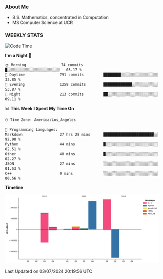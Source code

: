 ### About Me

- B.S. Mathematics, concentrated in Computation
- MS Computer Science at UCR


### WEEKLY STATS
<!--START_SECTION:waka-->
![Code Time](http://img.shields.io/badge/Code%20Time-237%20hrs%201%20min-blue)

**I'm a Night 🦉** 

```text
🌞 Morning                74 commits          █░░░░░░░░░░░░░░░░░░░░░░░░   03.17 % 
🌆 Daytime                791 commits         ████████░░░░░░░░░░░░░░░░░   33.85 % 
🌃 Evening                1259 commits        █████████████░░░░░░░░░░░░   53.87 % 
🌙 Night                  213 commits         ██░░░░░░░░░░░░░░░░░░░░░░░   09.11 % 
```


📊 **This Week I Spent My Time On** 

```text
🕑︎ Time Zone: America/Los_Angeles

💬 Programming Languages: 
Markdown                 27 hrs 28 mins      ███████████████████████░░   92.90 % 
Python                   44 mins             █░░░░░░░░░░░░░░░░░░░░░░░░   02.51 % 
Other                    40 mins             █░░░░░░░░░░░░░░░░░░░░░░░░   02.27 % 
JSON                     27 mins             ░░░░░░░░░░░░░░░░░░░░░░░░░   01.53 % 
C++                      9 mins              ░░░░░░░░░░░░░░░░░░░░░░░░░   00.56 % 
```

**Timeline**

![Lines of Code chart](https://raw.githubusercontent.com/nickocruzm/nickocruzm/main/assets/bar_graph.png)


 Last Updated on 03/07/2024 20:19:56 UTC
<!--END_SECTION:waka-->
